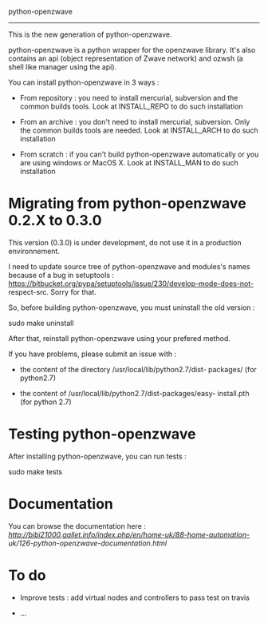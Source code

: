 
python-openzwave
****************

This is the new generation of python-openzwave.

python-openzwave is a python wrapper for the openzwave library. It's
also contains an api (object representation of Zwave network) and
ozwsh (a shell like manager using the api).

You can install python-openzwave in 3 ways :

   * From repository : you need to install mercurial, subversion and
     the common builds tools. Look at INSTALL_REPO to do such
     installation

   * From an archive : you don't need to install mercurial,
     subversion. Only the common builds tools are needed. Look at
     INSTALL_ARCH to do such installation

   * From scratch : if you can't build python-openzwave
     automatically or you are using windows or MacOS X. Look at
     INSTALL_MAN to do such installation


Migrating from python-openzwave 0.2.X to 0.3.0
==============================================

This version (0.3.0) is under development, do not use it in a
production environnement.

I need to update source tree of python-openzwave and modules's names
because of a bug in setuptools :
https://bitbucket.org/pypa/setuptools/issue/230/develop-mode-does-not-
respect-src. Sorry for that.

So, before building python-openzwave, you must uninstall the old
version :

   sudo make uninstall

After that, reinstall python-openzwave using your prefered method.

If you have problems, please submit an issue with :

   * the content of the directory /usr/local/lib/python2.7/dist-
     packages/ (for python2.7)

   * the content of /usr/local/lib/python2.7/dist-packages/easy-
     install.pth (for python 2.7)


Testing python-openzwave
========================

After installing python-openzwave, you can run tests :

   sudo make tests


Documentation
=============

You can browse the documentation here :
*http://bibi21000.gallet.info/index.php/en/home-uk/88-home-automation-
uk/126-python-openzwave-documentation.html*


To do
=====

* Improve tests : add virtual nodes and controllers to pass test on
  travis

* ...
